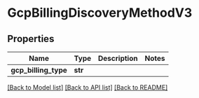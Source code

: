 # GcpBillingDiscoveryMethodV3

## Properties
Name | Type | Description | Notes
------------ | ------------- | ------------- | -------------
**gcp_billing_type** | **str** |  | 

[[Back to Model list]](../README.md#documentation-for-models) [[Back to API list]](../README.md#documentation-for-api-endpoints) [[Back to README]](../README.md)

